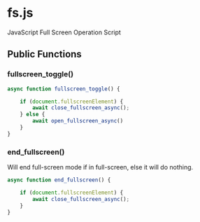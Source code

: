 # fs.js
JavaScript Full Screen Operation Script

## Public Functions

### fullscreen_toggle()

```JavaScript
async function fullscreen_toggle() {

    if (document.fullscreenElement) {
        await close_fullscreen_async();
    } else {
        await open_fullscreen_async()
    }
}
```

### end_fullscreen()

Will end full-screen mode if in full-screen, else it will do nothing.

```JavaScript
async function end_fullscreen() {

    if (document.fullscreenElement) {
        await close_fullscreen_async();
    }
}
```

